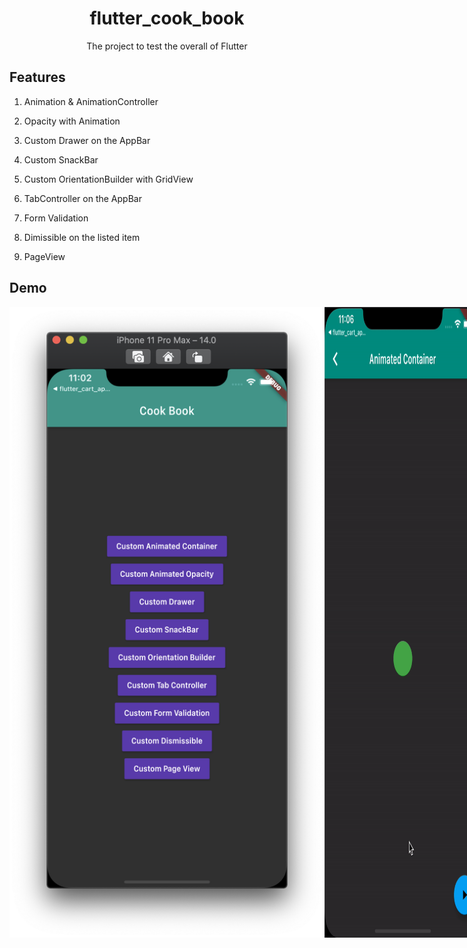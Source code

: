 <h1 align="center">flutter_cook_book</h1>
<div align="center">
    The project to test the overall of Flutter
</div>

## Features

1. Animation & AnimationController

2. Opacity with Animation

3. Custom Drawer on the AppBar

4. Custom SnackBar

5. Custom OrientationBuilder with GridView

6. TabController on the AppBar

7. Form Validation

8. Dimissible on the listed item

9. PageView

## Demo

<div style="display:flex" align="center">
    <img src="images/1.png" alt="1" width="750"/>
    <img src="images/2.gif" alt="2" width="250"/>
    <img src="images/3.gif" alt="3" width="250"/>
    <img src="images/4.gif" alt="4" width="250"/>
    <img src="images/5.gif" alt="5" width="250"/>
    <img src="images/6.gif" alt="6" width="250"/>
    <img src="images/7.gif" alt="7" width="250"/>
    <img src="images/8.gif" alt="8" width="250"/>
    <img src="images/9.gif" alt="9" width="250"/>
    <img src="images/10.gif" alt="10" width="250"/>
</div>
